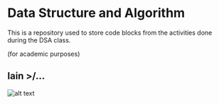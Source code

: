 # Data Structure and Algorithm
This is a repository used to store code blocks from the activities done during the DSA class. 

(for academic purposes)
## lain >/...

![alt text](https://i.pinimg.com/736x/6d/0b/81/6d0b810a16572fb9fcf2b1b87592a62b.jpg)